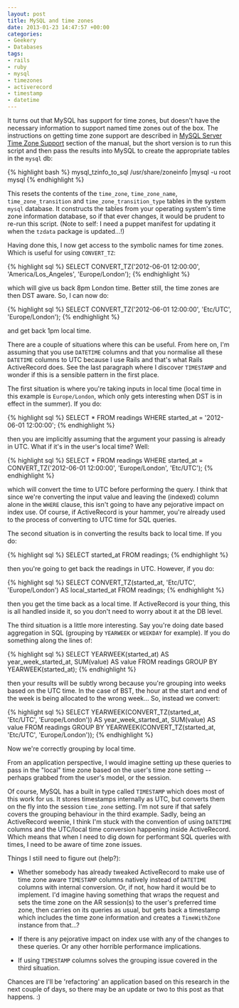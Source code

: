 ```yaml
---
layout: post
title: MySQL and time zones
date: 2013-01-23 14:47:57 +00:00
categories:
- Geekery
- Databases
tags:
- rails
- ruby
- mysql
- timezones
- activerecord
- timestamp
- datetime
---
```

It turns out that MySQL has support for time zones, but doesn't have the
necessary information to support named time zones out of the box. The
instructions on getting time zone support are described in [MySQL Server Time
Zone Support](http://dev.mysql.com/doc/refman/5.5/en/time-zone-support.html)
section of the manual, but the short version is to run this script and then
pass the results into MySQL to create the appropriate tables in the `mysql` db:

{% highlight bash %}
mysql_tzinfo_to_sql /usr/share/zoneinfo |mysql -u root mysql
{% endhighlight %}

This resets the contents of the `time_zone`, `time_zone_name`,
`time_zone_transition` and `time_zone_transition_type` tables in the system
`mysql` database. It constructs the tables from your operating system's time
zone information database, so if that ever changes, it would be prudent to
re-run this script. (Note to self: I need a puppet manifest for updating it
when the `tzdata` package is updated...!)

Having done this, I now get access to the symbolic names for time zones. Which
is useful for using `CONVERT_TZ`:

{% highlight sql %}
SELECT CONVERT_TZ('2012-06-01 12:00:00', 'America/Los_Angeles', 'Europe/London');
{% endhighlight %}

which will give us back 8pm London time. Better still, the time zones are then
DST aware. So, I can now do:

{% highlight sql %}
SELECT CONVERT_TZ('2012-06-01 12:00:00', 'Etc/UTC', 'Europe/London');
{% endhighlight %}

and get back 1pm local time.

There are a couple of situations where this can be useful. From here on, I'm
assuming that you use `DATETIME` columns and that you normalise all these
`DATETIME` columns to UTC because I use Rails and that's what Rails
ActiveRecord does. See the last paragraph where I discover `TIMESTAMP` and
wonder if this is a sensible pattern in the first place.

The first situation is where you're taking inputs in local time (local time in
this example is `Europe/London`, which only gets interesting when DST is in
effect in the summer). If you do:

{% highlight sql %}
SELECT * FROM readings
  WHERE started_at = '2012-06-01 12:00:00';
{% endhighlight %}

then you are implicitly assuming that the argument your passing is already in
UTC. What if it's in the user's local time? Well:

{% highlight sql %}
SELECT * FROM readings
  WHERE started_at = CONVERT_TZ('2012-06-01 12:00:00', 'Europe/London', 'Etc/UTC');
{% endhighlight %}

which will convert the time to UTC before performing the query. I think that
since we're converting the input value and leaving the (indexed) column alone
in the `WHERE` clause, this isn't going to have any pejorative impact on index
use. Of course, if ActiveRecord is your hammer, you're already used to the
process of converting to UTC time for SQL queries.

The second situation is in converting the results back to local time. If you
do:

{% highlight sql %}
SELECT started_at FROM readings;
{% endhighlight %}

then you're going to get back the readings in UTC. However, if you do:

{% highlight sql %}
SELECT CONVERT_TZ(started_at, 'Etc/UTC', 'Europe/London') AS local_started_at
  FROM readings;
{% endhighlight %}

then you get the time back as a local time. If ActiveRecord is your thing, this
is all handled inside it, so you don't need to worry about it at the DB level.

The third situation is a little more interesting. Say you're doing date based
aggregation in SQL (grouping by `YEARWEEK` or `WEEKDAY` for example). If you do
something along the lines of:

{% highlight sql %}
SELECT YEARWEEK(started_at) AS year_week_started_at, SUM(value) AS value
  FROM readings
  GROUP BY YEARWEEK(started_at);
{% endhighlight %}

then your results will be subtly wrong because you're grouping into weeks based
on the UTC time. In the case of BST, the hour at the start and end of the week
is being allocated to the wrong week… So, instead we convert:

{% highlight sql %}
SELECT YEARWEEK(CONVERT_TZ(started_at, 'Etc/UTC', 'Europe/London')) AS year_week_started_at, SUM(value) AS value
  FROM readings
  GROUP BY YEARWEEK(CONVERT_TZ(started_at, 'Etc/UTC', 'Europe/London'));
{% endhighlight %}

Now we're correctly grouping by local time.

From an application perspective, I would imagine setting up these queries to
pass in the "local" time zone based on the user's time zone setting -- perhaps
grabbed from the user's model, or the session.

Of course, MySQL has a built in type called `TIMESTAMP` which does most of this
work for us. It stores timestamps internally as UTC, but converts them on the
fly into the session `time_zone` setting. I'm not sure if that safely covers
the grouping behaviour in the third example. Sadly, being an ActiveRecord
weenie, I think I'm stuck with the convention of using `DATETIME` columns and
the UTC/local time conversion happening inside ActiveRecord. Which means that
when I need to dig down for performant SQL queries with times, I need to be
aware of time zone issues.

Things I still need to figure out (help?):

* Whether somebody has already tweaked ActiveRecord to make use of time zone
  aware `TIMESTAMP` columns natively instead of `DATETIME` columns with
  internal conversion. Or, if not, how hard it would be to implement. I'd
  imagine having something that wraps the request and sets the time zone on the
  AR session(s) to the user's preferred time zone, then carries on its queries
  as usual, but gets back a timestamp which includes the time zone information
  and creates a `TimeWithZone` instance from that...?

* If there is any pejorative impact on index use with any of the changes to
  these queries. Or any other horrible performance implications.

* If using `TIMESTAMP` columns solves the grouping issue covered in the third
  situation.

Chances are I'll be 'refactoring' an application based on this research in the
next couple of days, so there may be an update or two to this post as that
happens. :)
